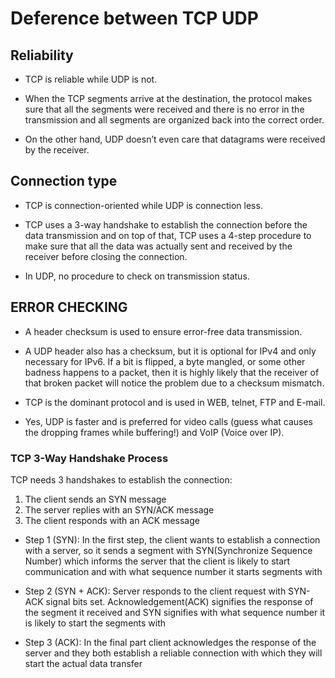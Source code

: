 # Deference between TCP UDP

## Reliability

- TCP is reliable while UDP is not.

- When the TCP segments arrive at the destination, the protocol makes sure that all the segments were received and there is no error in the transmission and all segments are organized back into the correct order.


- On the other hand, UDP doesn’t even care that datagrams were received by the receiver.

## Connection type

- TCP is connection-oriented while UDP is connection less.

- TCP uses a 3-way handshake to establish the connection before the data transmission and on top of that, TCP uses a 4-step procedure to make sure that all the data was actually sent and received by the receiver before closing the connection.

- In UDP, no procedure to check on transmission status.

## ERROR CHECKING

- A header checksum is used to ensure error-free data transmission.
- A UDP header also has a checksum, but it is optional for IPv4 and only necessary for IPv6. If a bit is flipped, a byte mangled, or some other badness happens to a packet, then it is highly likely that the receiver of that broken packet will notice the problem due to a checksum mismatch.

- TCP is the dominant protocol and is used in WEB, telnet, FTP and E-mail.
- Yes, UDP is faster and is preferred for video calls (guess what causes the dropping frames while buffering!) and VoIP (Voice over IP).

### TCP 3-Way Handshake Process

TCP needs 3 handshakes to establish the connection:

1. The client sends an SYN message
2. The server replies with an SYN/ACK message
3. The client responds with an ACK message

- Step 1 (SYN): In the first step, the client wants to establish a connection with a server, so it sends a segment with SYN(Synchronize Sequence Number) which informs the server that the client is likely to start communication and with what sequence number it starts segments with

- Step 2 (SYN + ACK): Server responds to the client request with SYN-ACK signal bits set. Acknowledgement(ACK) signifies the response of the segment it received and SYN signifies with what sequence number it is likely to start the segments with

- Step 3 (ACK): In the final part client acknowledges the response of the server and they both establish a reliable connection with which they will start the actual data transfer